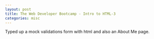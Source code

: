 ```yaml
---
layout: post
title: The Web Developer Bootcamp - Intro to HTML-3
categories: misc
---
```


Typed up a mock validations form with html and also an About Me page.